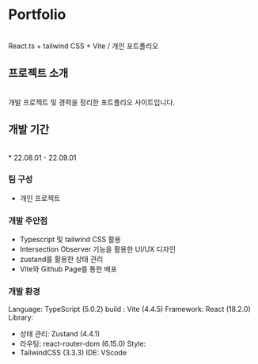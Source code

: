 # Portfolio
<br/>
React.ts + tailwind CSS + Vite / 개인 포트폴리오

## 프로젝트 소개
<br/>
개발 프로젝트 및 경력을 정리한 포트폴리오 사이트입니다.

## 개발 기간
<br/>
* 22.08.01 - 22.09.01
  
### 팀 구성
- 개인 프로젝트
  
### 개발 주안점
- Typescript 및 tailwind CSS 활용
- Intersection Observer 기능을 활용한 UI/UX 디자인
- zustand를 활용한 상태 관리
- Vite와 Github Page를 통한 배포

### 개발 환경
Language: TypeScript (5.0.2)
build : Vite (4.4.5)
Framework: React (18.2.0)
Library:
 - 상태 관리: Zustand (4.4.1)
 - 라우팅: react-router-dom (6.15.0)
Style:
 - TailwindCSS (3.3.3)
IDE: VScode

